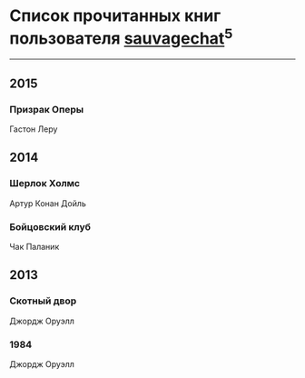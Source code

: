 # Список прочитанных книг пользователя [sauvagechat](http://vk.com/id46197367)<sup>5</sup>
---

## 2015

### Призрак Оперы
Гастон Леру



## 2014

### Шерлок Холмс
Артур Конан Дойль


### Бойцовский клуб
Чак Паланик



## 2013

### Скотный двор
Джордж Оруэлл


### 1984
Джордж Оруэлл



